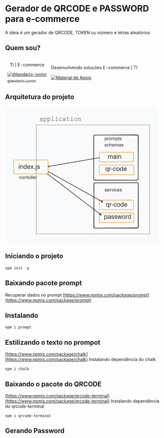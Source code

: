 # Gerador de QRCODE e PASSWORD para e-commerce
A ideia é um gerador de QRCODE, TOKEN ou número e letras aleatórios

## Quem sou?

<!--  -->
<table align="center">
<thead>
  <tr>
    <td>
        <p align="center">TI | E-commerce</p>
        <a href="https://github.com/leodario">
        <img src="https://avatars.githubusercontent.com/u/6862531?v=4" alt="@leodario-junior"><br>
        <sub>@leodario-junior</sub>
      </a>
    </td>
    <td colspan="3">
    <p>Desenvolvendo soluções E-commerce | TI</p>
      <a 
      href="https://www.linkedin.com/in/leodario-junior/" 
      align="center">
           <img 
            align="center" 
            alt="Material de Apoio" 
            src="https://img.shields.io/badge/LinkedIn-0077B5?style=for-the-badge&logo=linkedin&logoColor=white"
            >
        </a>
    </td>
  </tr>
</thead>
</table>
<!--  -->

## Arquitetura do projeto
<img src="./doc/arquitetura.png" alt="Imagem da arquitetura do projeto" width="500"/>

## Iniciando o projeto
```
npm init -y
```
## Baixando pacote prompt
Recuperar dados no prompt 
[https://www.npmjs.com/package/prompt](https://www.npmjs.com/package/prompt)

## Instalando
```
npm i prompt
```
## Estilizando o texto no prompot
[https://www.npmjs.com/package/chalk](https://www.npmjs.com/package/chalk)
Instalando dependência do chalk
```
npm i chalk
```
## Baixando o pacote do QRCODE
[https://www.npmjs.com/package/qrcode-terminal](https://www.npmjs.com/package/qrcode-terminal)
Instalando dependência do qrcode-terminal
```
npm i qrcode-terminal
```
## Gerando Password